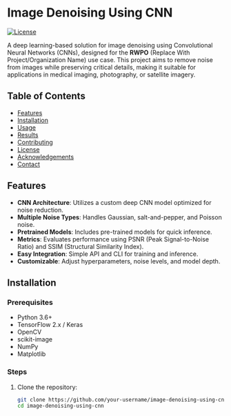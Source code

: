 # Image Denoising Using CNN 

[![License](https://img.shields.io/badge/License-MIT-blue.svg)](https://opensource.org/licenses/MIT)

A deep learning-based solution for image denoising using Convolutional Neural Networks (CNNs), designed for the **RWPO** (Replace With Project/Organization Name) use case. This project aims to remove noise from images while preserving critical details, making it suitable for applications in medical imaging, photography, or satellite imagery.

## Table of Contents
- [Features](#features)
- [Installation](#installation)
- [Usage](#usage)
- [Results](#results)
- [Contributing](#contributing)
- [License](#license)
- [Acknowledgements](#acknowledgements)
- [Contact](#contact)

## Features
- **CNN Architecture**: Utilizes a custom deep CNN model optimized for noise reduction.
- **Multiple Noise Types**: Handles Gaussian, salt-and-pepper, and Poisson noise.
- **Pretrained Models**: Includes pre-trained models for quick inference.
- **Metrics**: Evaluates performance using PSNR (Peak Signal-to-Noise Ratio) and SSIM (Structural Similarity Index).
- **Easy Integration**: Simple API and CLI for training and inference.
- **Customizable**: Adjust hyperparameters, noise levels, and model depth.

## Installation

### Prerequisites
- Python 3.6+
- TensorFlow 2.x / Keras
- OpenCV
- scikit-image
- NumPy
- Matplotlib

### Steps
1. Clone the repository:
   ```bash
   git clone https://github.com/your-username/image-denoising-using-cnn.git
   cd image-denoising-using-cnn
